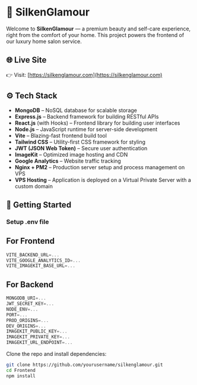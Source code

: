   # 💅 SilkenGlamour
  
  Welcome to **SilkenGlamour** — a premium beauty and self-care experience, right from the comfort of your home. This project powers the frontend of our luxury home salon service.
  
  ## 🌐 Live Site
  
  👉 Visit: [https://silkenglamour.com](https://silkenglamour.com)
  
  ## ⚙️ Tech Stack
  
  - **MongoDB** – NoSQL database for scalable storage
  - **Express.js** – Backend framework for building RESTful APIs
  - **React.js** (with Hooks) – Frontend library for building user interfaces
  - **Node.js** – JavaScript runtime for server-side development
  - **Vite** – Blazing-fast frontend build tool
  - **Tailwind CSS** – Utility-first CSS framework for styling
  - **JWT (JSON Web Token)** – Secure user authentication
  - **ImageKit** – Optimized image hosting and CDN
  - **Google Analytics** – Website traffic tracking
  - **Nginx + PM2** – Production server setup and process management on VPS
  - **VPS Hosting** – Application is deployed on a Virtual Private Server with a custom domain
  
  ## 🚀 Getting Started
  
  ### Setup .env file 
  ## For Frontend
  
  ```js
  VITE_BACKEND_URL=...
  VITE_GOOGLE_ANALYTICS_ID=...
  VITE_IMAGEKIT_BASE_URL=...
  ```
  
  ## For Backend
  ```js
  MONGODB_URI=...
  JWT_SECRET_KEY=...
  NODE_ENV=...
  PORT=...
  PROD_ORIGINS=...
  DEV_ORIGINS=...
  IMAGEKIT_PUBLIC_KEY=...
  IMAGEKIT_PRIVATE_KEY=...
  IMAGEKIT_URL_ENDPOINT=...
  ```
  
  Clone the repo and install dependencies:
  
  ```bash
  git clone https://github.com/yourusername/silkenglamour.git
  cd Frontend
  npm install
  
